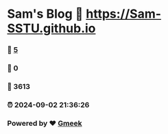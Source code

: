 # Sam's Blog :link: https://Sam-SSTU.github.io 
### :page_facing_up: [5](https://Sam-SSTU.github.io/tag.html) 
### :speech_balloon: 0 
### :hibiscus: 3613 
### :alarm_clock: 2024-09-02 21:36:26 
### Powered by :heart: [Gmeek](https://github.com/Meekdai/Gmeek)
